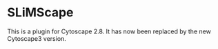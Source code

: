 # SLiMScape

This is a plugin for Cytoscape 2.8. It has  now been replaced by the new Cytoscape3 version.
